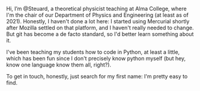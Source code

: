 Hi, I’m @Steuard, a theoretical physicist teaching at Alma College, where I'm the chair of our Department of Physics and Engineering (at least as of 2021). Honestly, I haven't done a lot here: I started using Mercurial shortly after Mozilla settled on that platform, and I haven't really needed to change. But git has become a de facto standard, so I'd better learn something about it.

I've been teaching my students how to code in Python, at least a little, which has been fun since I don't precisely know python myself (but hey, know one language know them all, right?).

To get in touch, honestly, just search for my first name: I'm pretty easy to find.

<!---
Steuard/Steuard is a ✨ special ✨ repository because its `README.md` (this file) appears on your GitHub profile.
You can click the Preview link to take a look at your changes.
--->
